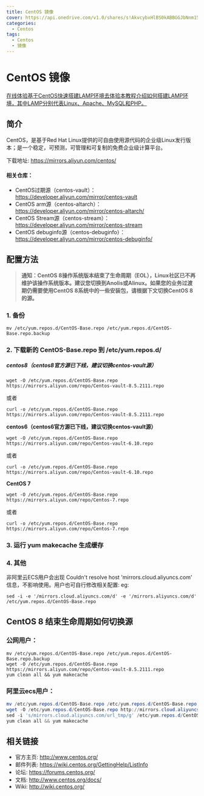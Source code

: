 ```yaml
---
title: CentOS 镜像
cover: https://api.onedrive.com/v1.0/shares/s!AkvcybxHlBS0kABBGGJbNnm15YHO/root/content
categories:
  - Centos
tags:
  - Centos
  - 镜像
---
```




# CentOS 镜像

[在线体验基于CentOS快速搭建LAMP环境去体验本教程介绍如何搭建LAMP环境，其中LAMP分别代表Linux、Apache、MySQL和PHP。](https://developer.aliyun.com/adc/scenario/6869de098ad44fc8a1560a1836a7c5f2)

## 简介

CentOS，是基于Red Hat Linux提供的可自由使用源代码的企业级Linux发行版本；是一个稳定，可预测，可管理和可复制的免费企业级计算平台。

下载地址: https://mirrors.aliyun.com/centos/

#### 相关仓库：

- CentOS过期源（centos-vault）：https://developer.aliyun.com/mirror/centos-vault
- CentOS arm源（centos-altarch）：https://developer.aliyun.com/mirror/centos-altarch/
- CentOS Stream源（centos-stream）：https://developer.aliyun.com/mirror/centos-stream
- CentOS debuginfo源（centos-debuginfo）：https://developer.aliyun.com/mirror/centos-debuginfo/

## 配置方法

> **通知：CentOS 8操作系统版本结束了生命周期（EOL），Linux社区已不再维护该操作系统版本。建议您切换到Anolis或Alinux。如果您的业务过渡期仍需要使用CentOS 8系统中的一些安装包，请根据下文切换CentOS 8的源。**

### 1. 备份

```
mv /etc/yum.repos.d/CentOS-Base.repo /etc/yum.repos.d/CentOS-Base.repo.backup
```

### 2. 下载新的 CentOS-Base.repo 到 /etc/yum.repos.d/

##### centos8（centos8官方源已下线，建议切换centos-vault源）

```shell
wget -O /etc/yum.repos.d/CentOS-Base.repo  https://mirrors.aliyun.com/repo/Centos-vault-8.5.2111.repo
```

或者

```shell
curl -o /etc/yum.repos.d/CentOS-Base.repo https://mirrors.aliyun.com/repo/Centos-vault-8.5.2111.repo
```

**centos6（centos6官方源已下线，建议切换centos-vault源）**

```shell
wget -O /etc/yum.repos.d/CentOS-Base.repo https://mirrors.aliyun.com/repo/Centos-vault-6.10.repo
```

或者

```shell
curl -o /etc/yum.repos.d/CentOS-Base.repo https://mirrors.aliyun.com/repo/Centos-vault-6.10.repo
```

**CentOS 7**

```shell
wget -O /etc/yum.repos.d/CentOS-Base.repo https://mirrors.aliyun.com/repo/Centos-7.repo
```

或者

```shell
curl -o /etc/yum.repos.d/CentOS-Base.repo https://mirrors.aliyun.com/repo/Centos-7.repo
```

### 3. 运行 yum makecache 生成缓存

### 4. 其他

非阿里云ECS用户会出现 Couldn't resolve host 'mirrors.cloud.aliyuncs.com' 信息，不影响使用。用户也可自行修改相关配置: eg:

```shell
sed -i -e '/mirrors.cloud.aliyuncs.com/d' -e '/mirrors.aliyuncs.com/d' /etc/yum.repos.d/CentOS-Base.repo
```



## CentOS 8 结束生命周期如何切换源

### 公网用户：

```shell
mv /etc/yum.repos.d/CentOS-Base.repo /etc/yum.repos.d/CentOS-Base.repo.backup
wget -O /etc/yum.repos.d/CentOS-Base.repo https://mirrors.aliyun.com/repo/Centos-vault-8.5.2111.repo
yum clean all && yum makecache
```

### 阿里云ecs用户：

```powershell
mv /etc/yum.repos.d/CentOS-Base.repo /etc/yum.repos.d/CentOS-Base.repo.backup
wget -O /etc/yum.repos.d/CentOS-Base.repo http://mirrors.cloud.aliyuncs.com/repo/Centos-vault-8.5.2111.repo
sed -i 's/mirrors.cloud.aliyuncs.com/url_tmp/g' /etc/yum.repos.d/CentOS-Base.repo && sed -i 's/mirrors.aliyun.com/mirrors.cloud.aliyuncs.com/g' /etc/yum.repos.d/CentOS-Base.repo && sed -i 's/url_tmp/mirrors.aliyun.com/g' /etc/yum.repos.d/CentOS-Base.repo
yum clean all && yum makecache
```



## 相关链接

- 官方主页: http://www.centos.org/
- 邮件列表: https://wiki.centos.org/GettingHelp/ListInfo
- 论坛: https://forums.centos.org/
- 文档: http://www.centos.org/docs/
- Wiki: http://wiki.centos.org/